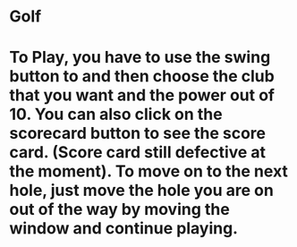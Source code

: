# Golf
# To Play, you have to use the swing button to and then choose the club that you want and the power out of 10. You can also click on the scorecard button to see the score card. (Score card still defective at the moment). To move on to the next hole, just move the hole you are on out of the way by moving the window and continue playing.
